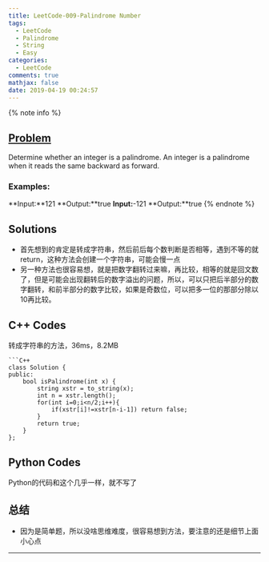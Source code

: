 ```yaml
---
title: LeetCode-009-Palindrome Number
tags:
  - LeetCode
  - Palindrome
  - String
  - Easy
categories:
  - LeetCode
comments: true
mathjax: false
date: 2019-04-19 00:24:57
---
```


<meta name="referrer" content="no-referrer" />

{% note info %}
## [Problem](https://leetcode.com/problems/palindrome-number/)   
Determine whether an integer is a palindrome. An integer is a palindrome when it reads the same backward as forward.

### Examples:
**Input:**121
**Output:**true
**Input:**-121
**Output:**true
{% endnote %}
<!--more-->

## Solutions
- 首先想到的肯定是转成字符串，然后前后每个数判断是否相等，遇到不等的就return，这种方法会创建一个字符串，可能会慢一点
- 另一种方法也很容易想，就是把数字翻转过来嘛，再比较，相等的就是回文数了，但是可能会出现翻转后的数字溢出的问题，所以，可以只把后半部分的数字翻转，和前半部分的数字比较，如果是奇数位，可以把多一位的那部分除以10再比较。


## C++ Codes
转成字符串的方法，36ms，8.2MB

```
```C++
class Solution {
public:
    bool isPalindrome(int x) {
        string xstr = to_string(x);
        int n = xstr.length();
        for(int i=0;i<n/2;i++){
            if(xstr[i]!=xstr[n-i-1]) return false;
        }
        return true;
    }
};
```

## Python Codes
Python的代码和这个几乎一样，就不写了

## 总结
- 因为是简单题，所以没啥思维难度，很容易想到方法，要注意的还是细节上面小心点 

------
